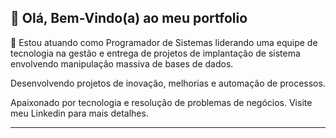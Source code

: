 ## 💜 Olá, Bem-Vindo(a) ao meu portfolio

🔭 Estou atuando como Programador de Sistemas liderando uma
equipe de tecnologia na gestão e entrega de
projetos de implantação de sistema envolvendo
manipulação massiva de bases de dados.

Desenvolvendo projetos de inovação, melhorias e
automação de processos. 

Apaixonado por tecnologia e resolução de problemas de negócios.
Visite meu Linkedin para mais detalhes.

---
